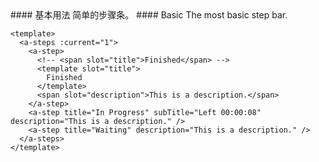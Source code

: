 <cn>
#### 基本用法
简单的步骤条。
</cn>

<us>
#### Basic
The most basic step bar.
</us>

```tpl
<template>
  <a-steps :current="1">
    <a-step>
      <!-- <span slot="title">Finished</span> -->
      <template slot="title">
        Finished
      </template>
      <span slot="description">This is a description.</span>
    </a-step>
    <a-step title="In Progress" subTitle="Left 00:00:08" description="This is a description." />
    <a-step title="Waiting" description="This is a description." />
  </a-steps>
</template>
```
